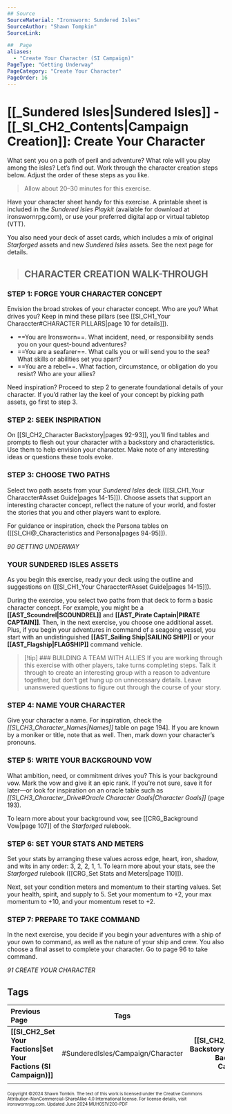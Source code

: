 ```yaml
---
## Source
SourceMaterial: "Ironsworn: Sundered Isles"
SourceAuthor: "Shawn Tompkin"
SourceLink: 

##  Page
aliases: 
  - "Create Your Character (SI Campaign)"
PageType: "Getting Underway"
PageCategory: "Create Your Character"
PageOrder: 16
---
```

# [[_Sundered Isles|Sundered Isles]] - [[_SI_CH2_Contents|Campaign Creation]]: Create Your Character
What sent you on a path of peril and adventure? What role will you play among the isles? Let’s find out. Work through the character creation steps below. Adjust the order of these steps as you like.

> Allow about 20–30 minutes for this exercise.

Have your character sheet handy for this exercise. A printable sheet is included in the _Sundered Isles Playkit_ (available for download at ironswornrpg.com), or use your preferred digital app or virtual tabletop (VTT).

You also need your deck of asset cards, which includes a mix of original _Starforged_ assets and new _Sundered Isles_ assets. See the next page for details.

> ## CHARACTER CREATION WALK-THROUGH
### STEP 1: FORGE YOUR CHARACTER CONCEPT
Envision the broad strokes of your character concept. Who are you? What drives you? Keep in mind these pillars (see [[SI_CH1_Your Characcter#CHARACTER PILLARS|page 10 for details]]).
- ==You are Ironsworn==. What incident, need, or responsibility sends you on your quest-bound adventures?
- ==You are a seafarer==. What calls you or will send you to the sea? What skills or abilities set you apart?
- ==You are a rebel==. What faction, circumstance, or obligation do you resist? Who are your allies?

Need inspiration? Proceed to step 2 to generate foundational details of your character. If you’d rather lay the keel of your concept by picking path assets, go first to step 3.

### STEP 2: SEEK INSPIRATION
On [[SI_CH2_Character Backstory|pages 92-93]], you’ll find tables and prompts to flesh out your character with a backstory and characteristics. Use them to help envision your character. Make note of any interesting ideas or questions these tools evoke.

### STEP 3: CHOOSE TWO PATHS
Select two path assets from your _Sundered Isles_ deck ([[SI_CH1_Your Characcter#Asset Guide|pages 14-15]]). Choose assets that support an interesting character concept, reflect the nature of your world, and foster the stories that you and other players want to explore.

For guidance or inspiration, check the Persona tables on ([[SI_CH@_Characteristics and Persona|pages 94-95]]).

*90 GETTING UNDERWAY*

### YOUR SUNDERED ISLES ASSETS
As you begin this exercise, ready your deck using the outline and suggestions on ([[SI_CH1_Your Characcter#Asset Guide|pages 14-15]]).

During the exercise, you select two paths from that deck to form a basic character concept. For example, you might be a **[[AST_Scoundrel|SCOUNDREL]]** and **[[AST_Pirate Captain|PIRATE CAPTAIN]]**. Then, in the next exercise, you choose one  additional asset. Plus, if you begin your adventures in command of a seagoing vessel, you start with an undistinguished **[[AST_Sailing Ship|SAILING SHIP]]** or your **[[AST_Flagship|FLAGSHIP]]** command vehicle.

> [!tip] ### BUILDING A TEAM WITH ALLIES
If you are working through this exercise with other players, take turns completing steps. Talk it through to create an interesting group with a reason to adventure together, but don’t get hung up on unnecessary details. Leave unanswered questions to figure out through the course of your story.

### STEP 4: NAME YOUR CHARACTER
Give your character a name. For inspiration, check the _[[SI_CH3_Character_Names|Names]]_ table on page 194]. If you are known by a moniker or title, note that as well. Then, mark down your character’s pronouns.

### STEP 5: WRITE YOUR BACKGROUND VOW
What ambition, need, or commitment drives you? This is your background vow. Mark the vow and give it an epic rank. If you’re not sure, save it for later—or look for inspiration on an oracle table such as _[[SI_CH3_Character_Drive#Oracle Character Goals|Character Goals]]_ (page 193).

To learn more about your background vow, see [[CRG_Background Vow|page 107]] of the _Starforged_ rulebook.

### STEP 6: SET YOUR STATS AND METERS
Set your stats by arranging these values across edge, heart, iron, shadow, and wits in any order: 3, 2, 2, 1, 1. To learn more about your stats, see the _Starforged_ rulebook  ([[CRG_Set Stats and Meters|page 110]]).

Next, set your condition meters and momentum to their starting values. Set your health, spirit, and supply to 5. Set your momentum to +2, your max momentum to +10, and your momentum reset to +2.

### STEP 7: PREPARE TO TAKE COMMAND
In the next exercise, you decide if you begin your adventures with a ship of your own to command, as well as the nature of your ship and crew. You also choose a final asset to complete your character. Go to page 96 to take command.

*91 CREATE YOUR CHARACTER*

## Tags

| Previous Page | Tags | Next Page |
|:--- |:---:| ---:|
| **[[SI_CH2_Set Your Factions\|Set Your Factions (SI Campaign)]]** | #SunderedIsles/Campaign/Character | **[[SI_CH2_Character Backstory\|Character Backstory (SI Campaign)]]** |
|  |  |  |

<font size=-2>Copyright ©2024 Shawn Tomkin. The text of this work is licensed under the Creative Commons Attribution-NonCommercial-ShareAlike 4.0 International license. For license details, visit ironswornrpg.com. Updated June 2024 MUH051V200-PDF</font>